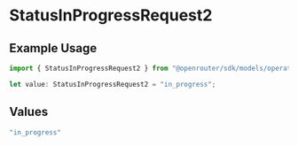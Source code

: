 # StatusInProgressRequest2

## Example Usage

```typescript
import { StatusInProgressRequest2 } from "@openrouter/sdk/models/operations";

let value: StatusInProgressRequest2 = "in_progress";
```

## Values

```typescript
"in_progress"
```